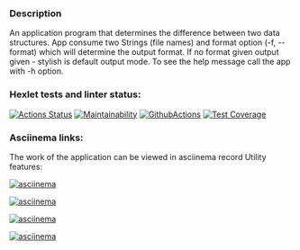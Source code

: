 ### Description
An application program that determines the difference between two data structures.
App consume two Strings (file names) and format option (-f, --format) which will determine the output format. If no format given output given - stylish is default output mode. To see the help message call the app with -h option.

### Hexlet tests and linter status:
[![Actions Status](https://github.com/percivalzahringer/java-project-71/actions/workflows/hexlet-check.yml/badge.svg)](https://github.com/percivalzahringer/java-project-71/actions)
[![Maintainability](https://api.codeclimate.com/v1/badges/85d0fe0da31575f497ea/maintainability)](https://codeclimate.com/github/percivalzahringer/java-project-71/maintainability)
[![GithubActions](https://github.com/percivalzahringer/java-project-71/actions/workflows/main.yml/badge.svg)](https://github.com/percivalzahringer/java-project-71/actions)
[![Test Coverage](https://api.codeclimate.com/v1/badges/85d0fe0da31575f497ea/test_coverage)](https://codeclimate.com/github/percivalzahringer/java-project-71/test_coverage)

### Asciinema links:
The work of the application can be viewed in asciinema record
Utility features:

[![asciinema](https://asciinema.org/a/EnLASWQ1KYGXmYNTE9bDTdOir.svg)](https://asciinema.org/a/EnLASWQ1KYGXmYNTE9bDTdOir)

[![asciinema](https://asciinema.org/a/BGz5fs1yhFdKWOT1pfccveeTn.svg)](https://asciinema.org/a/BGz5fs1yhFdKWOT1pfccveeTn)

[![asciinema](https://asciinema.org/a/yA98RPXfyDCEVLHTyxXsPEejU.svg)](https://asciinema.org/a/yA98RPXfyDCEVLHTyxXsPEejU)

[![asciinema](https://asciinema.org/a/rSCMnrtttryTrwsODbCa5QNoC.svg)](https://asciinema.org/a/rSCMnrtttryTrwsODbCa5QNoC)
